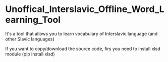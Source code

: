 # Unoffical_Interslavic_Offline_Word_Learning_Tool
It's a tool that allows you to learn vocabulary of Interslavic language (and other Slavic languages)

If you want to copy/download the source code, firs you need to install xlsd module (pip install xlsd)
